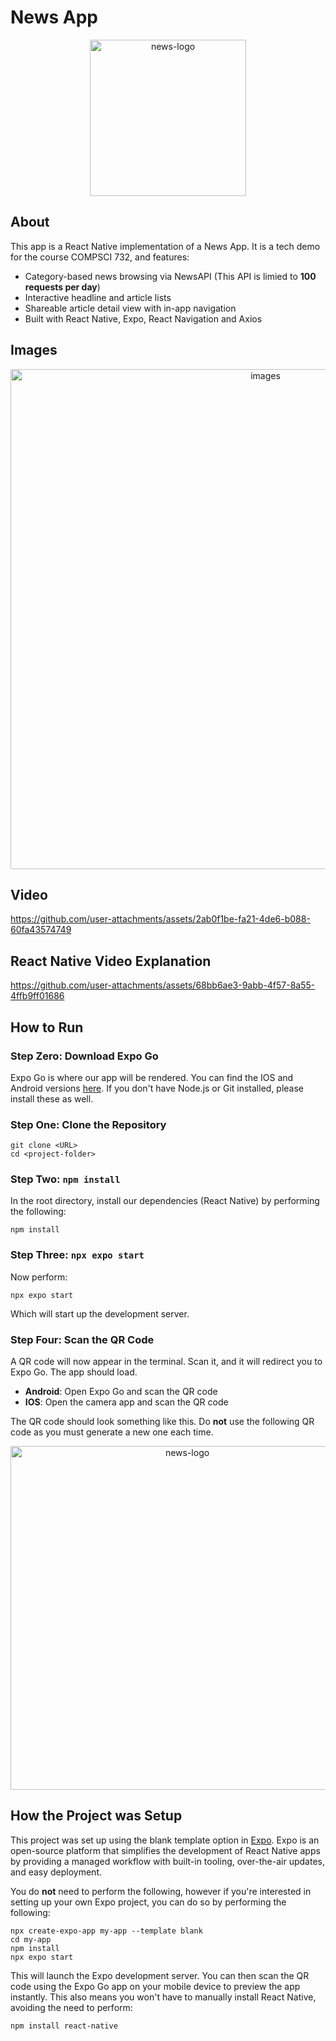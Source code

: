 # News App

<p align="center">
  <img width="250" alt="news-logo" src="https://github.com/user-attachments/assets/c60ff87d-ff5d-4e48-bb38-6e2ade27de17">
</p>

## About
This app is a React Native implementation of a News App. It is a tech demo for the course COMPSCI 732, and features:
* Category-based news browsing via NewsAPI (This API is limied to **100 requests per day**)
* Interactive headline and article lists
* Shareable article detail view with in-app navigation
* Built with React Native, Expo, React Navigation and Axios

## Images

<p align="center">
  <img width="800" alt="images" src="https://github.com/user-attachments/assets/7f39664d-4f97-43c6-9f32-1d91c3fda0c6">
</p>

## Video

https://github.com/user-attachments/assets/2ab0f1be-fa21-4de6-b088-60fa43574749

## React Native Video Explanation

https://github.com/user-attachments/assets/68bb6ae3-9abb-4f57-8a55-4ffb9ff01686

## How to Run

### **Step Zero:** Download Expo Go

Expo Go is where our app will be rendered. You can find the IOS and Android versions [here](https://expo.dev/go). 
If you don't have Node.js or Git installed, please install these as well.

### **Step One:** Clone the Repository

```
git clone <URL>
cd <project-folder>
```

### **Step Two:** `npm install`

In the root directory, install our dependencies (React Native) by performing the following:

```
npm install
```

### **Step Three:** `npx expo start`

Now perform:

```
npx expo start
```
Which will start up the development server.

### **Step Four:** Scan the QR Code

A QR code will now appear in the terminal. Scan it, and it will redirect you to Expo Go. The app should load.
* **Android**: Open Expo Go and scan the QR code
* **IOS**: Open the camera app and scan the QR code

The QR code should look something like this. Do **not** use the following QR code as you must generate a new one each time.

<p align="center">
  <img width="550" alt="news-logo" src="https://github.com/user-attachments/assets/bf104520-2872-48a9-b35a-e3bc2fe2ba2c">
</p>

## How the Project was Setup

This project was set up using the blank template option in [Expo](https://expo.dev/). Expo is an open-source platform that simplifies the development of React Native apps by providing a managed workflow with built-in tooling, over-the-air updates, and easy deployment.

You do **not** need to perform the following, however if you're interested in setting up your own Expo project, you can do so by performing the following:

```
npx create-expo-app my-app --template blank
cd my-app
npm install
npx expo start
```

This will launch the Expo development server. You can then scan the QR code using the Expo Go app on your mobile device to preview the app instantly. This also means you won't have to manually install React Native, avoiding the need to perform:

```
npm install react-native
```
